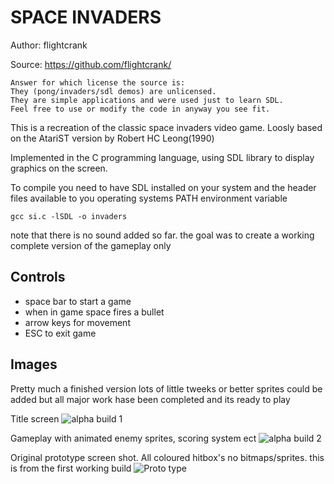 # SPACE INVADERS

Author: flightcrank

Source: https://github.com/flightcrank/
```
Answer for which license the source is:
They (pong/invaders/sdl demos) are unlicensed.
They are simple applications and were used just to learn SDL.
Feel free to use or modify the code in anyway you see fit.
```

This is a recreation of the classic space invaders video game. Loosly based on the AtariST version by
Robert HC Leong(1990)

Implemented in the C programming language, using SDL library to display graphics on the screen.

To compile you need to have SDL installed on your system and the header files
available to you operating systems PATH environment variable

`gcc si.c -lSDL -o invaders`

note that there is no sound added so far. the goal was to create a working complete version of the gameplay only

## Controls
* space bar to start a game
* when in game space fires a bullet
* arrow keys for movement
* ESC to exit game

## Images

Pretty much a finished version lots of little tweeks or better sprites could be added but all major work hase been
completed and its ready to play

Title screen
![alpha build 1](http://i.imgur.com/zpBdE.png)

Gameplay with animated enemy sprites, scoring system ect
![alpha build 2](http://i.imgur.com/tDmoR.png)

Original prototype screen shot. All coloured hitbox's no bitmaps/sprites. this is from the first working build
![Proto type](http://i.imgur.com/h67Rj.png)

